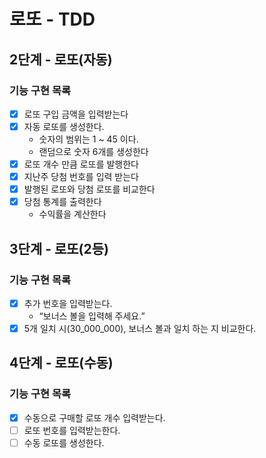 # 로또 - TDD


## 2단계 - 로또(자동)

### 기능 구현 목록

- [x] 로또 구입 금액을 입력받는다
- [X] 자동 로또를 생성한다.
  - 숫자의 범위는 1 ~ 45 이다.
  - 랜덤으로 숫자 6개를 생성한다
- [x] 로또 개수 만큼 로또를 발행한다
- [x] 지난주 당첨 번호를 입력 받는다
- [x] 발행된 로또와 당첨 로또를 비교한다
- [x] 당첨 통계를 출력한다
  - 수익률을 계산한다


## 3단계 - 로또(2등)

### 기능 구현 목록

- [x] 추가 번호을 입력받는다.
  - “보너스 볼을 입력해 주세요.”
- [x] 5개 일치 시(30_000_000), 보너스 볼과 일치 하는 지 비교한다.

## 4단계 - 로또(수동)

### 기능 구현 목록
- [x] 수동으로 구매할 로또 개수 입력받는다.
- [ ] 로또 번호를 입력받는한다.
- [ ] 수동 로또를 생성한다.
